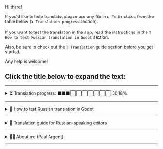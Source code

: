 Hi there! 

If you'd like to help translate, please use any file in `▶️ To Do` status from the table below (`⏳ Translation progress` section).

If you want to test the translation in the app, read the instructions in the `🧪 How to test Russian translation in Godot` section.

Also, be sure to check out the `📜 Translation` guide section before you get started.

Any help is welcome!

## Click the title below to expand the text:

---

<details>
<summary>⏳ Translation progress: ⬛⬛⬛⬜⬜⬜⬜⬜⬜⬜ 30,18%</summary>

✅ = Done  
⏳ = Currently In Progress  
▶️ = To Do  

|  № |                    File                    |  Lenght  |   %  |   Complete    |
|:--:|--------------------------------------------|:--------:|:----:|:---------------:|
|  1 |application.po                              |  17 227  | 6,53 |    ✅ Done     |
|  2 |classref_database.po                        |   4 618  | 1,75 |    ✅ Done     |
|  3 |error_database.po                           |  17 779  | 6,74 |    ✅ Done     |
|  4 |glossary_database.po                        |  13 464  | 5,10 |    ✅ Done     |
|  5 |lesson-1-what-code-is-like.po               |  10 178  | 3,86 |    ✅ Done     |
|  6 |lesson-2-your-first-error.po                |   4 224  | 1,60 |    ✅ Done     |
|  7 |lesson-3-standing-on-shoulders-of-giants.po |  12 151  | 4,61 |    ✅ Done     |
|  8 |lesson-4-drawing-a-rectangle.po             |   6 532  | 2,48 | ⏳ In Progress |
|  9 |lesson-5-your-first-function.po             |  10 045  | 3,81 |    ▶️ To Do   |
| 10 |lesson-6-multiple-function-parameters.po    |  13 253  | 5,02 |    ▶️ To Do   |
| 11 |lesson-7-member-variables.po                |  10 045  | 3,81 |    ▶️ To Do   |
| 12 |lesson-8-defining-variables.po              |   6 619  | 2,51 |    ▶️ To Do   |
| 13 |lesson-9-adding-and-subtracting.po          |   5 216  | 1,98 |    ▶️ To Do   |
| 14 |lesson-10-the-game-loop.po                  |   5 577  | 2,11 |    ▶️ To Do   |
| 15 |lesson-11-time-delta.po                     |   9 696  | 3,67 |    ▶️ To Do   |
| 16 |lesson-12-using-variables.po                |   6 974  | 2,64 |    ▶️ To Do   |
| 17 |lesson-13-conditions.po                     |   8 458  | 3,21 |    ▶️ To Do   |
| 18 |lesson-14-multiplying.po                    |   6 601  | 2,50 |    ▶️ To Do   |
| 19 |lesson-15-modulo.po                         |   7 659  | 2,90 |    ▶️ To Do   |
| 20 |lesson-16-2d-vectors.po                     |   7 190  | 2,73 |    ▶️ To Do   |
| 21 |lesson-17-while-loops.po                    |   7 081  | 2,68 |    ▶️ To Do   |
| 22 |lesson-18-for-loops.po                      |   6 537  | 2,48 |    ▶️ To Do   |
| 23 |lesson-19-creating-arrays.po                |   6 447  | 2,44 |    ▶️ To Do   |
| 24 |lesson-20-looping-over-arrays.po            |   7 217  | 2,74 |    ▶️ To Do   |
| 25 |lesson-21-strings.po                        |   4 869  | 1,85 |    ▶️ To Do   |
| 26 |lesson-22-functions-return-values.po        |   5 749  | 2,18 |    ▶️ To Do   |
| 27 |lesson-23-append-to-arrays.po               |   7 429  | 2,82 |    ▶️ To Do   |
| 28 |lesson-24-access-array-indices.po           |   6 828  | 2,59 |    ▶️ To Do   |
| 29 |lesson-25-creating-dictionaries.po          |   7 807  | 2,96 |    ▶️ To Do   |
| 30 |lesson-26-looping-over-dictionaries.po      |   5 112  | 1,94 |    ▶️ To Do   |
| 31 |lesson-27-value-types.po                    |   8 103  | 3,07 |    ▶️ To Do   |
| 32 |lesson-28-specifying-types.po               |   7 167  | 2,72 |    ▶️ To Do   |
</details>

---

<details>
<summary>🧪 How to test Russian translation in Godot</summary>

1. Copy the latest version of `learn-gdscript` app code [from the GitHub repository](https://github.com/GDQuest/learn-gdscript/) in any way you like by cloning repository or simply downloading from GitHub WebPage (`Code-Download ZIP`). If you downloaded ZIP unpack `learn-gdscript-main` folder.
2. Copy the contents of the `ru` folder [from the translation repository](https://github.com/GDQuest/learn-gdscript-translations/tree/main/ru) to the `learn-gdscript-main/i18n/ru` folder.
3. Import the `learn-gdscript-main/project.godot` into Godot.
4. Open the `res://autoload/TranslationManager.gd` script in the Godot file manager and add `ru` language code to its `SUPPORTED_LOCALES` constant. The order of languages in `SUPPORTED_LOCALES` defines the order they'll appear in the settings menu. Example code fragment from `TranslationManager.gd`:

```Python
const SUPPORTED_LOCALES := [
	"en", "ru"
]
```
5. Run the app by pressing F5, open the settings menu, and select the Russian language. The app will remember your choice when you reopen it.
</details>

---

<details>
<summary>📜 Translation guide for Russian-speaking editors</summary>

## 📜 Краткий справочник по переводу на русский язык

_Шпаргалка для будущих редакторов._

### ⭐ Основыные правила перевода:

- В английском языке в цитатах последняя точка ставится внутри кавычек. В русском — снаружи.

- В английских названиях номенклатурных единиц все слова пишутся С Большой Буквы (капитализация). Калькировать капитализацию при переводе на русский язык нельзя.

- При переводе «вы» пишется с маленькой буквы. «Вы» с большой буквы обычно используется только в деловой или личной переписке с одним человеком.

- В качестве кавычек используются строго «кавычки-елочки».

- Где необходимо по правилам русского языка, используется символ тире «—», а не дефис «-».

- Буква «ё» при переводе не используется, чтобы избежать проблем со шрифтами и вылезанием за пределы полей интерфейса.  

### 📑 Пояснения конкретных ситуациий при переводе:

- Смысловой англицизм «этот» (this, it) по возможности заменен на слово, о котором говорится (для более красивой стилистики).

- «эта» (ошибка, функция) — переведено как «данная» (ошибка, функция).

- «decimal number» — переведено как «десятичная дробь», а не «десятичное число» или «число с десятичной дробью».

- «increment» — переведено как «инкремент», а не «приращение», т.к. инкремент — это математический термин и такой перевод устоялся в русской компьютерной литературе.
  
- «bits» of code (data) — переведено как «фрагменты» кода (данных), а не «блоки», «части» или «биты».

- «type hint» — переведено как «обозначение типа переменной», т.к. «подсказка типа» звучит странно и некрасиво по-русски. Речь идет о статической типизации — ручном указании типа при инициализации переменной (var имя : тип = значение). Лексически более верный перевод «определение типа переменной» не подходит, т.к. имеет второе значение — получение типа уже существующей переменной с помощью функции GDScript typeof(имя), а не только обозначение (задание, установку) типа новой переменной.

- «hint»  — так же переведено в большинстве случаев как «обозначение».

- «opening and a closing parenthesis» — переведено как «открывающая и закрывающая круглые скобки». Перевод: «открывающаяся и закрывающаяся» неверный и означает, что скобка открывает и закрывает сама себя.

- «Why does that happen?» — переведено как «Почему так происходит?», а не «Почему это происходит?».

### 📋 Список задач для будущих улучшений:

- На свежую голову вычитать весь перевод в запущенном приложении на предмет опечаток, англицизмов (английского построения предложений) и вылезаний за пределы полей интерфейса.

- Проверить автопоиском, чтобы везде правильно были закрыты теги, самая частая ошибка — лишний пробел в закрывающих тегах: `[ /i]` и `[ /b]`. Должно быть: `[/i]` и `[/b]`.

- «you tell it (computer) to» — в разных местах переведено по-разному: «вы указываете ему (компьютеру)», «вы говорите ему (компьютеру)», «вы приказываете ему (компьютеру)». Хотелось бы подобрать одно максимально лаконичное слово, которое бы хорошо вписывалось во все контексты.  
Вариант «вы сообщаете ему (компьютеру)» везде заменен на «вы указываете ему (компьютеру)».
</details>

---

<details>
<summary>👦🏻 About me (Paul Argent)</summary>

Hi there! My name is Paul Argent. I'm a Russian native speaker with good knowledge of Russian grammar and programming context.

I really would like to popularize Godot among Eastern European students and novice developers despite the craziness going now in my brotherhood Russian-speaking countries.

I will try to translate the lessons using a good Russian style of text (avoiding anglicisms where possible). Where it is impossible to translate terms, I will use explanations in parentheses and generally accepted terms in the Russian programming literature.

I have translation experience for story games and some software before.

I'm working on the translation in my free time from my main job and therefore it is not going very fast. Any help is welcome!
</details>

---

